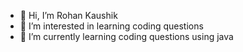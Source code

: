 - 👋 Hi, I’m Rohan Kaushik
- 👀 I’m interested in learning coding questions
- 🌱 I’m currently learning coding questions using java
  
<!---
rohankaushik11220099/rohankaushik11220099 is a ✨ special ✨ repository because its `README.md` (this file) appears on your GitHub profile.
You can click the Preview link to take a look at your changes.
--->
